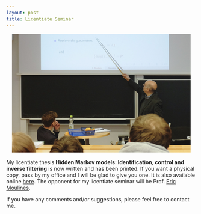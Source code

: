 ```yaml
---
layout: post
title: Licentiate Seminar
---
```


<p align="center">
    <img width="475" src="/public/lic_eric.jpg">
</p>



My licentiate thesis **Hidden Markov models: Identification, control and inverse
filtering** is now written and has been printed. If you want a physical copy, pass by my
office and I will be glad to give you one. It is also available online
[here](http://www.diva-portal.org/smash/get/diva2:1186464/FULLTEXT01.pdf). The opponent
for my licentiate seminar will be Prof. [Eric
Moulines](https://scholar.google.fr/citations?user=_XE1LvQAAAAJ&hl=en).

If you have any comments and/or suggestions, please feel free to contact me.


